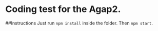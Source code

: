 # Coding test for the Agap2.


##Instructions
Just run `npm install` inside the folder.
Then `npm start`.